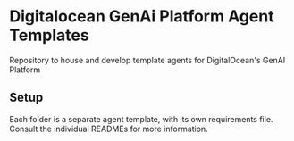 # Digitalocean GenAi Platform Agent Templates

Repository to house and develop template agents for DigitalOcean's GenAI Platform


## Setup
Each folder is a separate agent template, with its own requirements file. Consult the individual READMEs for more information. 

